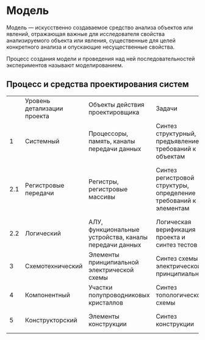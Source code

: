 # Модель
Модель — искусственно создаваемое средство анализа объектов или явлений, отражающая важные для исследователя свойства анализируемого объекта или явления, существенные для целей конкретного анализа и опускающие несущественные свойства.

Процесс создания модели и проведения над ней последовательностей экспериментов называют моделированием.

## Процесс и средства проектирования систем

<table>
<tr>
	<td></td>
	<td>Уровень детализации проекта</td>
	<td>Объекты действия проектировщика</td>
	<td>Задачи</td>
	<td>Средства</td>
</tr>

<tr>
	<td>1</td>
	<td>Системный</td>
	<td>Процессоры, память, каналы передачи данных</td>
	<td>Синтез структурный, предъявление требований к объектам</td>
	<td>Средства анализа (аналитические и имитационные модели</td>
</tr>

<tr>
	<td>2.1</td>
	<td>Регистровые передачи</td>
	<td>Регистры, регистровые массивы</td>
	<td>Синтез регистровой структуры, определение требований к элементам</td>
	<td>Средства синтеза по алгоритму функционирования, средства анализа (моделирование в трех-пяти значном алфавите)</td>
</tr>

<tr>
	<td>2.2</td>
	<td>Логический</td>
	<td>АЛУ, функциональные устройства, каналы передачи данных</td>
	<td>Логическая верификация проекта и синтез тестов</td>
	<td>—||—</td>
</tr>

<tr>
	<td>3</td>
	<td>Схемотехнический</td>
	<td>Элементы принципиальной электрической схемы</td>
	<td>Синтез схемы электрической, принципиальной</td>
	<td>Средства анализа динамических систем</td>
</tr>

<tr>
	<td>4</td>
	<td>Компонентный</td>
	<td>Участки полупроводниковых кристаллов</td>
	<td>Синтез топологической схемы</td>
	<td>—||—</td>
</tr>

<tr>
	<td>5</td>
	<td>Конструкторский</td>
	<td>Элементы конструкции</td>
	<td>Синтез конструкции</td>
	<td>Модели (тепловые, геометрические и т.д.)</td>
</tr>

</table>








